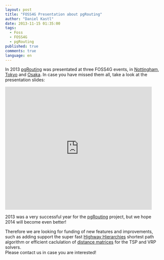 ```yaml
---
layout: post
title: "FOSS4G Presentation about pgRouting"
author: "Daniel Kastl"
date: 2013-11-15 01:35:00
tags: 
  - Foss 
  - FOSS4G 
  - pgRouting
published: true
comments: true
language: en
---
```


In 2013 [pgRouting][1] was presentated at three FOSS4G events, in [Nottingham][2], [Tokyo][3] and [Osaka][4]. In case you have missed them all, take a look at the presentation slides:

<!-- more -->

<iframe src="http://www.slideshare.net/slideshow/embed_code/28246961" width="476" height="400" frameborder="0" marginwidth="0" marginheight="0" scrolling="no"></iframe>

2013 was a very successful year for the [pgRouting][1] project, but we hope 2014 will become even better! 

Therefore we are looking for funding of new features and improvements, such as adding support the super fast [Highway Hierarchies][5] shortest path algorithm or efficient caclulation of [distance matrices][6] for the TSP and VRP solvers.<br/>
Please contact us in case you are interested!


[1]: http://pgrouting.org
[2]: http://2013.foss4g.org
[3]: http://www.osgeo.jp/%E3%82%A4%E3%83%99%E3%83%B3%E3%83%88/foss4g2013tokyo/foss4g2013tokyoday1/
[4]: http://www.osgeo.jp/%E3%82%A4%E3%83%99%E3%83%B3%E3%83%88/foss4g2013osaka/foss4g2013osakacore/
[5]: https://github.com/pgRouting/pgrouting/wiki/RFC101:-Adding-Support-for-HwyHierarchies-to-pgRouting
[6]: https://github.com/pgRouting/pgrouting/wiki/RFC102:-TSP-and-Generating-paths
